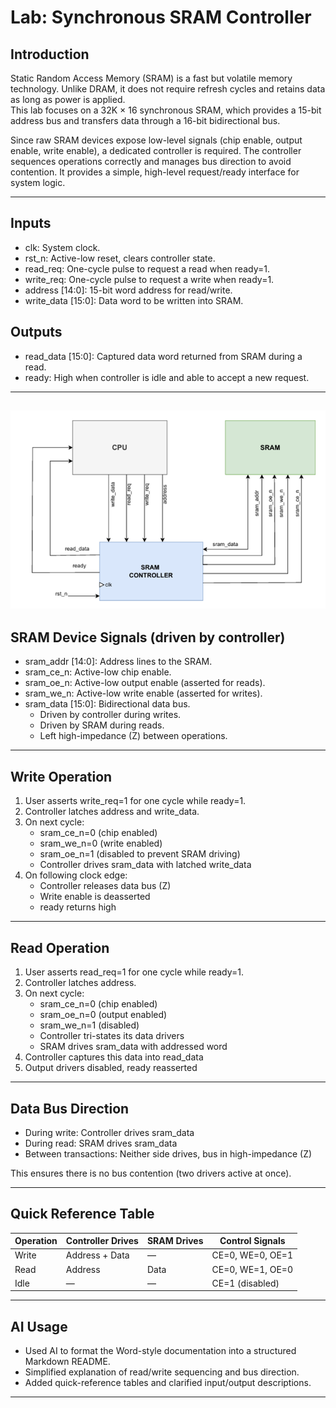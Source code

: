 # Lab: Synchronous SRAM Controller

## Introduction
Static Random Access Memory (SRAM) is a fast but volatile memory technology. Unlike DRAM, it does not require refresh cycles and retains data as long as power is applied.  
This lab focuses on a 32K × 16 synchronous SRAM, which provides a 15-bit address bus  and transfers data through a 16-bit bidirectional bus.

Since raw SRAM devices expose low-level signals (chip enable, output enable, write enable), a dedicated controller is required. The controller sequences operations correctly and manages bus direction to avoid contention. It provides a simple, high-level request/ready interface for system logic.

---

## Inputs
- clk: System clock.  
- rst_n: Active-low reset, clears controller state.  
- read_req: One-cycle pulse to request a read when ready=1.  
- write_req: One-cycle pulse to request a write when ready=1.  
- address [14:0]: 15-bit word address for read/write.  
- write_data [15:0]: Data word to be written into SRAM.  

## Outputs
- read_data [15:0]: Captured data word returned from SRAM during a read.  
- ready: High when controller is idle and able to accept a new request.  
---
![alt text](image.png)
---

## SRAM Device Signals (driven by controller)
- sram_addr [14:0]: Address lines to the SRAM.  
- sram_ce_n: Active-low chip enable.  
- sram_oe_n: Active-low output enable (asserted for reads).  
- sram_we_n: Active-low write enable (asserted for writes).  
- sram_data [15:0]: Bidirectional data bus.  
  - Driven by controller during writes.  
  - Driven by SRAM during reads.  
  - Left high-impedance (Z) between operations.  

---

## Write Operation
1. User asserts write_req=1 for one cycle while ready=1.  
2. Controller latches address and write_data.  
3. On next cycle:  
   - sram_ce_n=0 (chip enabled)  
   - sram_we_n=0 (write enabled)  
   - sram_oe_n=1 (disabled to prevent SRAM driving)  
   - Controller drives sram_data with latched write_data  
4. On following clock edge:  
   - Controller releases data bus (Z)  
   - Write enable is deasserted  
   - ready returns high  

---

## Read Operation
1. User asserts read_req=1 for one cycle while ready=1.  
2. Controller latches address.  
3. On next cycle:  
   - sram_ce_n=0 (chip enabled)  
   - sram_oe_n=0 (output enabled)  
   - sram_we_n=1 (disabled)  
   - Controller tri-states its data drivers  
   - SRAM drives sram_data with addressed word  
4. Controller captures this data into read_data  
5. Output drivers disabled, ready reasserted  

---

## Data Bus Direction
- During write: Controller drives sram_data  
- During read: SRAM drives sram_data  
- Between transactions: Neither side drives, bus in high-impedance (Z)  

This ensures there is no bus contention (two drivers active at once).

---

## Quick Reference Table

| Operation | Controller Drives | SRAM Drives | Control Signals         |
|-----------|------------------|-------------|-------------------------|
| Write     | Address + Data   | —           | CE=0, WE=0, OE=1        |
| Read      | Address          | Data        | CE=0, WE=1, OE=0        |
| Idle      | —                | —           | CE=1 (disabled)         |

---



## AI Usage
- Used AI to format the Word-style documentation into a structured Markdown README.  
- Simplified explanation of read/write sequencing and bus direction.  
- Added quick-reference tables and clarified input/output descriptions.  

---



